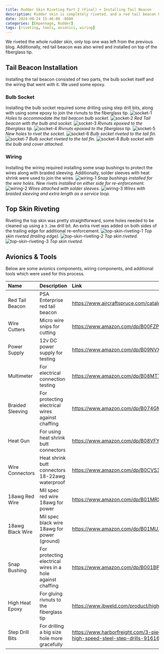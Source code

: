 ```yaml
---
title: Rudder Skin Riveting Part 2 (Final) + Installing Tail Beacon
description: Rudder skin is completely riveted, and a red tail beacon has also been installed.
date: 2024-08-24 15:46:00 -0600
categories: [Empennage, Rudder]
tags: [riveting, tools, avionics, wiring]
---
```


We riveted the whole rudder skin, only top one was left from the previous blog. Additionally, red tail beacon was also wired and installed on top of the fiberglass tip.

## Tail Beacon Installation
Installing the tail beacon consisted of two parts, the bulb socket itself and the wiring that went with it. We used some epoxy.

### Bulb Socket
Installing the bulb socket required some drilling using step drill bits, along with using some epoxy to join the rivnuts to the fiberglass tip.
![socket-1](/assets/img/posts/empennage/rudder/tail-beacon-1.jpg)
_Holes to accommodate the tail beacon bulb socket._
![socket-2](/assets/img/posts/empennage/rudder/tail-beacon-2.jpg)
_Red Tail beacon with the bulb and socket._
![socket-3](/assets/img/posts/empennage/rudder/tail-beacon-3.jpg)
_Rivnuts epoxied to the fiberglass tip._
![socket-4](/assets/img/posts/empennage/rudder/tail-beacon-4.jpg)
_Rivnuts epoxied to the fiberglass tip._
![socket-5](/assets/img/posts/empennage/rudder/tail-beacon-6.jpg)
_New holes to rivet the socket._
![socket-6](/assets/img/posts/empennage/rudder/tail-beacon-7.jpg)
_Bulb socket riveted to the tail fin._
![socket-7](/assets/img/posts/empennage/rudder/tail-beacon-8.jpg)
_Bulb socket riveted to the tail fin._
![socket-8](/assets/img/posts/empennage/rudder/tail-beacon-9.jpg)
_Bulb socket with the bulb and cover attached._

### Wiring
Installing the wiring required installing some snap bushings to protect the wires along with braided sleeving. Additionally, solder sleeves with heat shrink were used to join the wires.
![wiring-1](/assets/img/posts/empennage/rudder/tail-beacon-5.jpg)
_Snap bushings installed for the wire holes. New rivets installed on either side for re-enforcement._
![wiring-2](/assets/img/posts/empennage/rudder/tail-beacon-10.jpg)
_Wires attached with solder sleeves._
![wiring-3](/assets/img/posts/empennage/rudder/tail-beacon-11.jpg)
_Wires with braided sleeving and extra length as a service loop._

## Top Skin Riveting
Riveting the top skin was pretty straightforward, some holes needed to be cleaned up using a `3.2mm` drill bit. An extra rivet was added on both sides of the trailing edge for additional re-enforcement.
![top-skin-riveting-1](/assets/img/posts/empennage/rudder/top-skin-riveting-1.jpg)
_Top skin riveted (trailing edge)._
![top-skin-riveting-2](/assets/img/posts/empennage/rudder/top-skin-riveting-2.jpg)
_Top skin riveted._
![top-skin-riveting-3](/assets/img/posts/empennage/rudder/top-skin-riveting-3.jpg)
_Top skin riveted._

## Avionics & Tools
Below are some avionics components, wiring components, and additional tools which were used for this process.

| Name               | Description                                                | Link                                                                                                  |
|:-------------------|:-----------------------------------------------------------|:------------------------------------------------------------------------------------------------------|
| Red Tail Beacon    | PSA Enterprise red tail beacon                             | https://www.aircraftspruce.com/catalog/elpages/model927anti.php                                       | 
| Wire Cutters       | Micro wire snips for cutting                               | https://www.amazon.com/dp/B00FZPDG1K                                                                  |
| Power Supply       | 12v DC power supply for testing                            | https://www.amazon.com/dp/B09NVX48NT                                                                  |
| Multimeter         | For electrical connection testing                          | https://www.amazon.com/dp/B08MTTX66X                                                                  |
| Braided Sleeving   | For protecting electrical wires against chaffing           | https://www.amazon.com/dp/B074GM1PK1                                                                  |
| Heat Gun           | For using heat shrink butt connectors                      | https://www.amazon.com/dp/B08VFY8THD                                                                  |
| Wire Connectors    | Heat shrink butt connectors 18-22awg waterproof            | https://www.amazon.com/dp/B0CVS3H3ST                                                                  |
| 18awg Red Wire     | Mil spec red wire 18awg for power                          | https://www.amazon.com/dp/B01MRXZA29                                                                  |
| 18awg Black Wire   | Mil spec black wire 18awg for power (ground)               | https://www.amazon.com/dp/B01MU185RP                                                                  |
| Snap Bushing       | For protecting electrical wires in a hole against chaffing | https://www.amazon.com/dp/B001BPV94E                                                                  |
| High Heat Epoxy    | For gluing rivnuts to the fiberglass tip                   | https://www.jbweld.com/product/high-heat-syringe                                                      |
| Step Drill Bits    | For drilling a big size hole more gracefully               | https://www.harborfreight.com/3-piece-titanium-nitride-coated-high-speed-steel-step-drills-91616.html |
